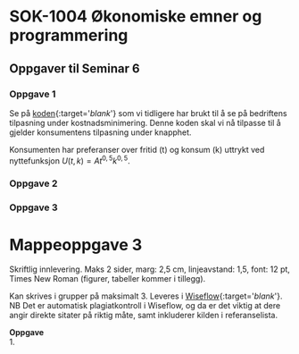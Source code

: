 # SOK-1004 Økonomiske emner og programmering

## Oppgaver til Seminar 6

### Oppgave 1

Se på [koden](sem6_oppg_1.md){:target='_blank_'} som vi tidligere har brukt til å se på bedriftens tilpasning under kostnadsminimering. Denne koden skal vi nå tilpasse til å gjelder konsumentens tilpasning under knapphet.

Konsumenten har preferanser over fritid (t) og konsum (k) uttrykt ved nyttefunksjon $U(t,k)=At^{0,5}k^{0,5}$.

### Oppgave 2



### Oppgave 3







# Mappeoppgave 3

Skriftlig innlevering. Maks 2 sider, marg: 2,5 cm, linjeavstand: 1,5, font: 12 pt, Times New Roman (figurer, tabeller kommer i tillegg).

Kan skrives i grupper på maksimalt 3. Leveres i [Wiseflow](https://europe.wiseflow.net/login/license/6){:target='_blank_'}. NB Det er automatisk plagiatkontroll i Wiseflow, og da er det viktig at dere angir direkte sitater på riktig måte, samt inkluderer kilden i referanselista.

**Oppgave**   
1. 

